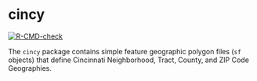 
# cincy

<!-- badges: start -->
[![R-CMD-check](https://github.com/geomarker-io/cincy/workflows/R-CMD-check/badge.svg)](https://github.com/geomarker-io/cincy/actions)
<!-- badges: end -->

The `cincy` package contains simple feature geographic polygon files (`sf` objects) that define Cincinnati Neighborhood, Tract, County, and ZIP Code Geographies.
